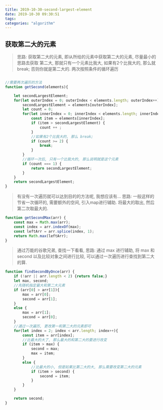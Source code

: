 ```yaml
---
title: 2019-10-30-second-largest-element
date: 2019-10-30 09:30:51
tags:
categories: "algorithm"
---
```


## 获取第二大的元素

> 思路: 获取第二大的元素, 即从所给的元素中获取第二大的元素, 尽量最小的思路去获取
> 第二大, 那就只有一个元素比我大, 如果有2个比我大的, 那么就 break; 否则你就是第二大的.
> 两次按照条件的循环遍历

```javascript

//需要两次遍历的方法
function getSecond(elements){

    let secondLargestElement;
    for(let outerIndex = 0; outerIndex < elements.length; outerIndex++){
        secondLargestElement = elements[outerIndex];
        let count = 0;
        for(let innerIndex = 0; innerIndex < elements.length; innerIndex++){
            const item = elements[innerIndex];
            if (item > secondLargestElement) {
                count ++ ;
            }
            //如果有2个比我大的, 那么 break;
            if (count >= 2) {
                break;
            }
        }
        //循环一次后, 只有一个比我大的, 那么说明就是这个元素
		if (count === 1) {
			return secondLargestElement;
		}
    }
    return secondLargestElement;
}
```

> 有没有一次遍历就可以达到目的的方法呢, 我想应该有...
> 思路: 一般这样的节省一次循环的, 需要额外的空间, 引入map进行辅助.
> 将最大的取出, 然后第二次取最大的.

```javascript
function getSecondMax(arr) {
    const max = Math.max(arr);
    const index = arr.indexOf(max);
    const leftArr = arr.splice(index, 1);
    return Math.max(leftArr);
}

```

> 通过万能的谷歌兄弟, 查找一下看看,
> 思路: 通过 max 进行辅助, 将 max 和 second 以及比较对象之间进行比较, 可以通过一次遍历进行查找到第二大的算.

```javascript
function findSecondByOnce(arr) {
    if (!arr || arr.length < 2) {return false;}
    let max, second;
    //先随机指定最大和第二大元素
    if (arr[0] > arr[1]){
        max = arr[0];
        second = arr[1];
    }
    else {
        max = arr[1];
        second = arr[0];
    }
    //通过一次遍历, 更改第一和第二大的元素即可
    for(let index = 2; index < arr.length; index++){
        const item = arr[index];
        //比最大的大了, 那么最大的和第二大的要进行改变
        if (item > max) {
            second = max;
            max = item;
        }
        else {
            //比最大的小, 但是如果比第二大的大, 那么需要改变第二大的元素
            if (item > second) {
                second = item;
            }
        }
    }

    return second;
}
```
